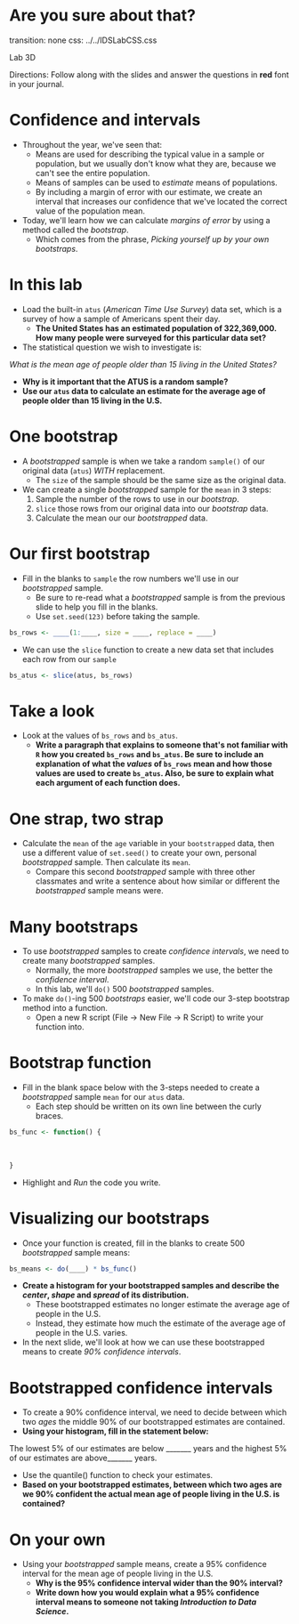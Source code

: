Are you sure about that?
========================================================
transition: none
css: ../../IDSLabCSS.css

Lab 3D

Directions: Follow along with the slides and answer the questions in **red** font in your journal.




Confidence and intervals
===

- Throughout the year, we've seen that:
    - Means are used for describing the typical value in a sample or population, but we usually don't know what they are, because we can't see the entire population.
    - Means of samples can be used to _estimate_ means of populations.
    - By including a margin of error with our estimate, we create an interval that increases our confidence that we've located the correct value of the population mean.
- Today, we'll learn how we can calculate _margins of error_ by using a method called the _bootstrap_.
    - Which comes from the phrase, _Picking yourself up by your own bootstraps_.


In this lab
===

- Load the built-in `atus` (_American Time Use Survey_) data set, which is a survey of how a sample of Americans spent their day.
    - **The United States has an estimated population of 322,369,000. How many people were surveyed for this particular data set?**
- The statistical question we wish to investigate is:

_What is the mean age of people older than 15 living in the United States?_

- **Why is it important that the ATUS is a random sample?**
- **Use our `atus` data to calculate an estimate for the average age of people older than 15 living in the U.S.**


One bootstrap
===

- A _bootstrapped_ sample is when we take a random `sample()` of our original data (`atus`) _WITH_ replacement.
    - The `size` of the sample should be the same size as the original data.
- We can create a single _bootstrapped_ sample for the `mean` in 3 steps:
    1. Sample the number of the rows to use in our _bootstrap_.
    2. `slice` those rows from our original data into our _bootstrap_ data.
    3. Calculate the mean our our _bootstrapped_ data.
    

Our first bootstrap
===

- Fill in the blanks to `sample` the row numbers we'll use in our _bootstrapped_ sample.
    - Be sure to re-read what a _bootstrapped_ sample is from the previous slide to help you fill in the blanks.
    - Use `set.seed(123)` before taking the sample.


```r
bs_rows <- ____(1:____, size = ____, replace = ____)
```

- We can use the `slice` function to create a new data set that includes each row from our `sample`


```r
bs_atus <- slice(atus, bs_rows)
```


Take a look
===

- Look at the values of `bs_rows` and `bs_atus`.
    - **Write a paragraph that explains to someone that's not familiar with `R` how you created `bs_rows` and `bs_atus`. Be sure to include an explanation of what the _values_ of `bs_rows` mean and how those values are used to create `bs_atus`. Also, be sure to explain what each argument of each function does.**


One strap, two strap
=== 

- Calculate the `mean` of the `age` variable in your `bootstrapped` data, then use a different value of `set.seed()` to create your own, personal _bootstrapped_ sample. Then calculate its `mean`.
    - Compare this second _bootstrapped_ sample with three other classmates and write a sentence about how similar or different the _bootstrapped_ sample means were.


Many bootstraps
===

- To use _bootstrapped_ samples to create _confidence intervals_, we need to create many _bootstrapped_ samples.
    - Normally, the more _bootstrapped_ samples we use, the better the _confidence interval_.
    - In this lab, we'll `do()` 500 _bootstrapped_ samples.
- To make `do()`-ing 500 _bootstraps_ easier, we'll code our 3-step bootstrap method into a function.
    - Open a new R script (File -> New File -> R Script) to write your function into.
    

Bootstrap function
===

- Fill in the blank space below with the 3-steps needed to create a _bootstrapped_ sample `mean` for our `atus` data.
    - Each step should be written on its own line between the curly braces.


```r
bs_func <- function() {
  
  
  
}
```

- Highlight and _Run_ the code you write. 


Visualizing our bootstraps
===

- Once your function is created, fill in the blanks to create 500 _bootstrapped_ sample means:


```r
bs_means <- do(____) * bs_func()
```

- **Create a histogram for your bootstrapped samples and describe the _center_, _shape_ and _spread_ of its distribution.**
    - These bootstrapped estimates no longer estimate the average age of people in the U.S.
    - Instead, they estimate how much the estimate of the average age of people in the U.S. varies.
- In the next slide, we'll look at how we can use these bootstrapped means to create _90% confidence intervals_.


Bootstrapped confidence intervals
===
    
- To create a 90% confidence interval, we need to decide between which two _ages_ the middle 90% of our bootstrapped estimates are contained.
- **Using your histogram, fill in the statement below:**

The lowest 5% of our estimates are below _______ years and the highest 5% of our estimates are above_______ years.

- Use the quantile() function to check your estimates.
- **Based on your bootstrapped estimates, between which two ages are we 90% confident the actual mean age of people living in the U.S. is contained?**

    

On your own
===

- Using your _bootstrapped_ sample means, create a 95% confidence interval for the mean age of people living in the U.S.
    - **Why is the 95% confidence interval wider than the 90% interval?**
    - **Write down how you would explain what a 95% confidence interval means to someone not taking _Introduction to Data Science_.**
